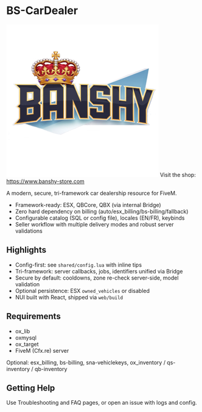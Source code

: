 # BS-CarDealer

[![Banshy Store](../assets/banshy400.webp)](https://www.banshy-store.com)
Visit the shop: https://www.banshy-store.com

A modern, secure, tri-framework car dealership resource for FiveM.

- Framework-ready: ESX, QBCore, QBX (via internal Bridge)
- Zero hard dependency on billing (auto/esx_billing/bs-billing/fallback)
- Configurable catalog (SQL or config file), locales (EN/FR), keybinds
- Seller workflow with multiple delivery modes and robust server validations

## Highlights

- Config-first: see `shared/config.lua` with inline tips
- Tri-framework: server callbacks, jobs, identifiers unified via Bridge
- Secure by default: cooldowns, zone re-check server-side, model validation
- Optional persistence: ESX `owned_vehicles` or disabled
- NUI built with React, shipped via `web/build`

## Requirements

- ox_lib
- oxmysql
- ox_target
- FiveM (Cfx.re) server

Optional: esx_billing, bs-billing, sna-vehiclekeys, ox_inventory / qs-inventory / qb-inventory

## Getting Help

Use Troubleshooting and FAQ pages, or open an issue with logs and config.

